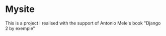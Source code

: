 # Mysite
This is a project I realised with the support of Antonio Mele's book "Django 2 by exemple"
